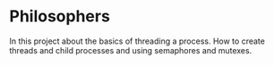 # Philosophers
In this project about the basics of threading a process. How to create threads and child processes and using semaphores and mutexes.
